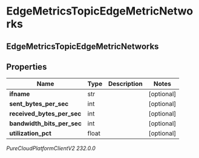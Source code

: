 # EdgeMetricsTopicEdgeMetricNetworks

## EdgeMetricsTopicEdgeMetricNetworks

## Properties

|Name | Type | Description | Notes|
|------------ | ------------- | ------------- | -------------|
| **ifname** | str |  | [optional] |
| **sent_bytes_per_sec** | int |  | [optional] |
| **received_bytes_per_sec** | int |  | [optional] |
| **bandwidth_bits_per_sec** | int |  | [optional] |
| **utilization_pct** | float |  | [optional] |



_PureCloudPlatformClientV2 232.0.0_
